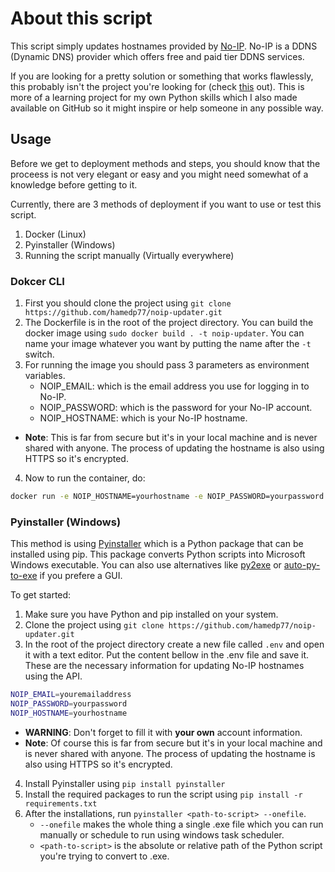 # About this script

This script simply updates hostnames provided by [No-IP](https://www.noip.com/). No-IP is a DDNS (Dynamic DNS) provider which offers free and paid tier DDNS services.

If you are looking for a pretty solution or something that works flawlessly, this probably isn't the project you're looking for (check [this](https://github.com/pv8/noipy) out). This is more of a learning project for my own Python skills which I also made available on GitHub so it might inspire or help someone in any possible way.

## Usage

Before we get to deployment methods and steps, you should know that the proceess is not very elegant or easy and you might need somewhat of a knowledge before getting to it.

Currently, there are 3 methods of deployment if you want to use or test this script.

1. Docker (Linux)
2. Pyinstaller (Windows)
3. Running the script manually (Virtually everywhere)

### Dokcer CLI

1. First you should clone the project using `git clone https://github.com/hamedp77/noip-updater.git`
2. The Dockerfile is in the root of the project directory. You can build the docker image using `sudo docker build . -t noip-updater`. You can name your image whatever you want by putting the name after the `-t` switch.
3. For running the image you should pass 3 parameters as environment variables.
   - NOIP_EMAIL: which is the email address you use for logging in to No-IP.
   - NOIP_PASSWORD: which is the password for your No-IP account.
   - NOIP_HOSTNAME: which is your No-IP hostname.

- **Note**: This is far from secure but it's in your local machine and is never shared with anyone. The process of updating the hostname is also using HTTPS so it's encrypted.

4. Now to run the container, do:

```bash
docker run -e NOIP_HOSTNAME=yourhostname -e NOIP_PASSWORD=yourpassword -e NOIP_EMAIL=youremailaddress noip-updater
```

### Pyinstaller (Windows)

This method is using [Pyinstaller](https://pyinstaller.org/) which is a Python package that can be installed using pip. This package converts Python scripts into Microsoft Windows executable. You can also use alternatives like [py2exe](https://github.com/py2exe/py2exe) or [auto-py-to-exe](https://github.com/brentvollebregt/auto-py-to-exe) if you prefere a GUI.

To get started:

1. Make sure you have Python and pip installed on your system.
2. Clone the project using `git clone https://github.com/hamedp77/noip-updater.git`
3. In the root of the project directory create a new file called `.env` and open it with a text editor. Put the content bellow in the .env file and save it. These are the necessary information for updating No-IP hostnames using the API.

```bash
NOIP_EMAIL=youremailaddress
NOIP_PASSWORD=yourpassword
NOIP_HOSTNAME=yourhostname
```

- **WARNING**: Don't forget to fill it with **your own** account information.
- **Note**: Of course this is far from secure but it's in your local machine and is never shared with anyone. The process of updating the hostname is also using HTTPS so it's encrypted.

4. Install Pyinstaller using `pip install pyinstaller`
5. Install the required packages to run the script using `pip install -r requirements.txt`
6. After the installations, run `pyinstaller <path-to-script> --onefile`.
   - `--onefile` makes the whole thing a single .exe file which you can run manually or schedule to run using windows task scheduler.
   - `<path-to-script>` is the absolute or relative path of the Python script you're trying to convert to .exe.
